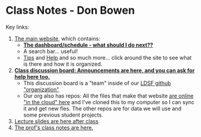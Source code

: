 # Class Notes - Don Bowen
 
Key links:
1. [The main website](https://ledatascifi.github.io), which contains:
   - [**The dashboard/schedule - what should I do next??**](https://ledatascifi.github.io/ledatascifi-2023/content/about/schedule.html)
   - A search bar... useful!
   - [Tips](https://ledatascifi.github.io/ledatascifi-2023/content/about/tips.html) and [Help](https://ledatascifi.github.io/ledatascifi-2023/content/about/help.html) and so much more... click around the site to see what is there and how it is organized.
1. [**Class discussion board: Announcements are here, and you can ask for help here too.**](https://github.com/orgs/LeDataSciFi/teams/classmates-2023)
   - This discussion board is a "team" inside of our [LDSF github "organization"](https://github.com/orgs/LeDataSciFi) 
   - Our org also has repos: All the files that make that website [are online "in the cloud" here](https://github.com/LeDataSciFi/ledatascifi-2023) and I've cloned this to my computer so I can sync it and get new fles. The other repos are for data we will use and some previous student projects. 
1. [Lecture slides are here after class](https://donbowen.github.io/slides/)
1. [The prof's class notes are here.](https://github.com/donbowen/Class-Notes-1045)
